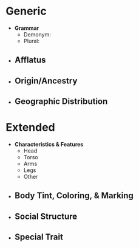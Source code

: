 # Generic
- **Grammar**
	- Demonym: 
	- Plural: 
- **Afflatus**
	- 
- **Origin/Ancestry**
	- 
- **Geographic Distribution**
	- 
# Extended
- **Characteristics & Features**
	- Head
	- Torso
	- Arms
	- Legs
	- Other
- **Body Tint, Coloring, & Marking**
	- 
- **Social Structure**
	- 
- **Special Trait**
	- 
